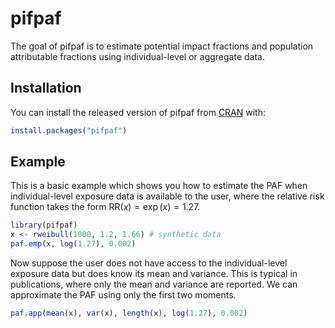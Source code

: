 
<!-- README.md is generated from README.Rmd. Please edit that file -->

# pifpaf

<!-- badges: start -->
<!-- badges: end -->

The goal of pifpaf is to estimate potential impact fractions and
population attributable fractions using individual-level or aggregate
data.

## Installation

You can install the released version of pifpaf from
[CRAN](https://CRAN.R-project.org) with:

``` r
install.packages("pifpaf")
```

## Example

This is a basic example which shows you how to estimate the PAF when
individual-level exposure data is available to the user, where the
relative risk function takes the form RR(*x*) = exp (*x*) = 1.27.

``` r
library(pifpaf)
x <- rweibull(1000, 1.2, 1.66) # synthetic data
paf.emp(x, log(1.27), 0.002)
```

Now suppose the user does not have access to the individual-level
exposure data but does know its mean and variance. This is typical in
publications, where only the mean and variance are reported. We can
approximate the PAF using only the first two moments.

``` r
paf.app(mean(x), var(x), length(x), log(1.27), 0.002)
```
